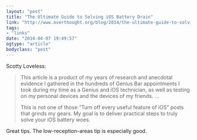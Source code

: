 ```yaml
---
layout: "post"
title: "The Ultimate Guide to Solving iOS Battery Drain"
link: "http://www.overthought.org/blog/2014/the-ultimate-guide-to-solving-ios-battery-drain"
tags: 
- "links"
date: "2014-04-07 19:49:57"
ogtype: "article"
bodyclass: "post"
---
```


Scotty Loveless:

> This article is a product of my years of research and anecdotal evidence I gathered in the hundreds of Genius Bar appointments I took during my time as a Genius and iOS technician, as well as testing on my personal devices and the devices of my friends. …
> 
> This is not one of those “Turn off every useful feature of iOS” posts that grinds my gears. My goal is to deliver practical steps to truly solve your iOS battery woes.

Great tips. The low-reception-areas tip is especially good.